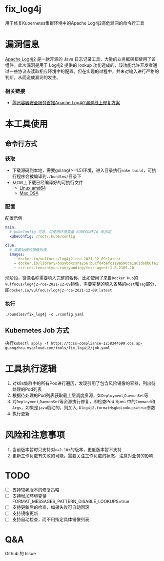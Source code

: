 # fix_log4j

用于修复Kubernetes集群环境中的Apache Log4j2高危漏洞的命令行工具

# 漏洞信息

[Apache Log4j2](https://github.com/apache/logging-log4j2) 是一款开源的 Java 日志记录工具，大量的业务框架都使用了该组件。此次漏洞是用于 Log4j2 提供的 lookup 功能造成的，该功能允许开发者通过一些协议去读取相应环境中的配置。但在实现的过程中，并未对输入进行严格的判断，从而造成漏洞的发生。

### 相关链接

* [腾讯容器安全服务首推Apache Log4j2漏洞线上修复方案](https://mp.weixin.qq.com/s/scvnfJl2hc0cUXnWygGO_w)


# 本工具使用

## 命令行方式

### 获取

* 下载源码到本地，需要golang(>=1.5)环境，进入目录执行`make build`，可执行程序会被编译到`./bundles/`目录下
* 从`COS`上下载已经编译好的可执行文件
  * [Linux amd64](https://tcss-compliance-1258344699.cos.ap-guangzhou.myqcloud.com/tools/fix_log4j2/v0.2.2/fix_log4j-linux-adm64.tar.gz)
  * [Mac OSX](https://tcss-compliance-1258344699.cos.ap-guangzhou.myqcloud.com/tools/fix_log4j2/v0.2.2/fix_log4j-darwin-adm64.tar.gz)

### 配置

配置示例

```yaml
main:
  # kubeConfig 可选，可使用环境变量 KUBECONFIG 来指定
  kubeConfig: /root/.kube/config

clue:
  # 需要处理的镜像列表
  images:
    - docker.io/vulfocus/log4j2-rce-2021-12-09:latest
    - docker.io/library/busybox@sha256:b5cfd4befc119a590ca1a81d6bb0fa1fb19f1fbebd0397f25fae164abe1e8a6a
    - ccr.ccs.tencentyun.com/yunding/tcss-agent:1.8.2109.20
```
现阶段，镜像名称需要填入完整的名称，比如使用了来自`Docker Hub`的`vulfocus/log4j2-rce-2021-12-09`镜像，需要完整的填入省略的`Host`和`Tag`部分，即`docker.io/vulfocus/log4j2-rce-2021-12-09:latest`

### 执行

`./bundles/fix_log4j -c ./config.yaml`

## Kubernetes Job 方式

执行`kubectl apply -f https://tcss-compliance-1258344699.cos.ap-guangzhou.myqcloud.com/tools/fix_log4j2/job.yaml`

# 工具执行逻辑

1. 对k8s集群中的所有Pod进行遍历，发现引用了包含风险镜像的容器，列出待处理的Pod列表
2. 根据待处理的Pod列表获取最上层调度资源，如`Deployment`,`DaemonSet`等
3. 对`Deployment`,`DaemonSet`等资源执行修复，即检查Pod.Spec 中的`Command`和`Args`，如果是`java`启动的，则加入`-Dlog4j2.formatMsgNoLookups=true`参数
4. 执行更新

# 风险和注意事项

1. 当前版本暂时只支持对`>=2.10+`的版本，更低版本暂不支持
2. 更新工作负载有失败的可能，需要关注工作负载的状态、注意对业务的影响

# TODO

* [ ] 支持较老版本的修复策略
* [ ] 支持增加环境变量 FORMAT_MESSAGES_PATTERN_DISABLE_LOOKUPS=true
* [ ] 支持更新后的检查，如果失败可自动回滚
* [ ] 支持镜像更新
* [ ] 支持自动检查，而不用指定具体镜像列表

# Q&A

Github 的 Issue
